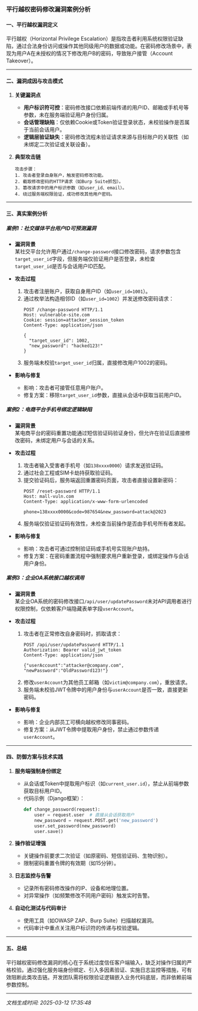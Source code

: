 

### 平行越权密码修改漏洞案例分析

#### 一、平行越权漏洞定义
平行越权（Horizontal Privilege Escalation）是指攻击者利用系统权限验证缺陷，通过合法身份访问或操作其他同级用户的数据或功能。在密码修改场景中，表现为用户A在未授权的情况下修改用户B的密码，导致账户接管（Account Takeover）。

---

#### 二、漏洞成因与攻击模式
1. **关键漏洞点**  
   - **用户标识符可控**：密码修改接口依赖前端传递的用户ID、邮箱或手机号等参数，未在服务端验证用户身份归属。
   - **会话管理缺陷**：仅依赖Cookie或Token验证登录状态，未校验操作是否属于当前会话用户。
   - **逻辑层验证缺失**：密码修改流程未验证请求来源与目标账户的关联性（如未绑定二次验证或关联设备）。

2. **典型攻击链**  
   ```plaintext
   攻击步骤：
   1. 攻击者登录自身账户，触发密码修改功能。
   2. 截取修改密码的HTTP请求（如Burp Suite抓包）。
   3. 篡改请求中的用户标识参数（如user_id、email）。
   4. 绕过服务端权限验证，成功修改其他用户密码。
   ```

---

#### 三、真实案例分析

##### 案例1：社交媒体平台用户ID可预测漏洞
- **漏洞背景**  
  某社交平台允许用户通过`/change-password`接口修改密码，请求参数包含`target_user_id`字段，但服务端仅验证用户是否登录，未检查`target_user_id`是否与会话用户ID匹配。

- **攻击过程**  
  1. 攻击者注册账户，获取自身用户ID（如`user_id=1001`）。
  2. 通过枚举法构造相邻ID（如`user_id=1002`）并发送修改密码请求：
     ```http
     POST /change-password HTTP/1.1
     Host: vulnerable-site.com
     Cookie: session=attacker_session_token
     Content-Type: application/json

     {
       "target_user_id": 1002,
       "new_password": "hacked123!"
     }
     ```
  3. 服务端未校验`target_user_id`归属，直接修改用户1002的密码。

- **影响与修复**  
  - 影响：攻击者可接管任意用户账户。
  - 修复方案：移除`target_user_id`参数，直接从会话中获取当前用户ID。

##### 案例2：电商平台手机号绑定逻辑缺陷
- **漏洞背景**  
  某电商平台的密码重置功能通过短信验证码验证身份，但允许在验证后直接修改密码，未绑定用户与会话的关系。

- **攻击过程**  
  1. 攻击者输入受害者手机号（如`138xxxx0000`）请求发送验证码。
  2. 通过社会工程或SIM卡劫持获取验证码。
  3. 提交验证码后，服务端返回重置密码页面，攻击者直接设置新密码：
     ```http
     POST /reset-password HTTP/1.1
     Host: mall-vuln.com
     Content-Type: application/x-www-form-urlencoded

     phone=138xxxx0000&code=987654&new_password=attack@2023
     ```
  4. 服务端仅验证验证码有效性，未检查当前操作是否由手机号所有者发起。

- **影响与修复**  
  - 影响：攻击者可通过控制验证码或手机号实现账户劫持。
  - 修复方案：在密码重置流程中强制要求用户重新登录，或绑定操作与会话用户身份。

##### 案例3：企业OA系统接口越权调用
- **漏洞背景**  
  某企业OA系统的密码修改接口`/api/user/updatePassword`未对API调用者进行权限控制，仅依赖客户端隐藏表单字段`userAccount`。

- **攻击过程**  
  1. 攻击者在正常修改自身密码时，抓取请求：
     ```http
     POST /api/user/updatePassword HTTP/1.1
     Authorization: Bearer valid_jwt_token
     Content-Type: application/json

     {"userAccount":"attacker@company.com", "newPassword":"OldPassword123!"}
     ```
  2. 修改`userAccount`为其他员工邮箱（如`victim@company.com`），重放请求。
  3. 服务端未校验JWT令牌中的用户身份与`userAccount`是否一致，直接更新密码。

- **影响与修复**  
  - 影响：企业内部员工可横向越权修改同事密码。
  - 修复方案：从JWT令牌中提取用户身份，禁止通过参数传递`userAccount`。

---

#### 四、防御方案与技术实践
1. **服务端强制身份绑定**  
   - 从会话或Token中提取用户标识（如`current_user.id`），禁止从前端参数获取目标用户ID。
   - 代码示例（Django框架）：
     ```python
     def change_password(request):
         user = request.user  # 直接从会话获取用户
         new_password = request.POST.get('new_password')
         user.set_password(new_password)
         user.save()
     ```

2. **操作验证增强**  
   - 关键操作前要求二次验证（如原密码、短信验证码、生物识别）。
   - 限制密码重置令牌的有效期（如15分钟）。

3. **日志监控与告警**  
   - 记录所有密码修改操作的IP、设备和地理位置。
   - 对异常操作（如频繁修改不同用户密码）触发实时告警。

4. **自动化测试与代码审计**  
   - 使用工具（如OWASP ZAP、Burp Suite）扫描越权漏洞。
   - 代码审计中重点关注用户标识符的传递与校验逻辑。

---

#### 五、总结
平行越权密码修改漏洞的核心在于系统过度信任客户端输入，缺乏对操作归属的严格校验。通过强化服务端身份绑定、引入多因素验证、实施日志监控等措施，可有效阻断此类攻击链。开发团队需将权限验证逻辑嵌入业务代码底层，而非依赖前端参数控制。

---

*文档生成时间: 2025-03-12 17:35:48*















